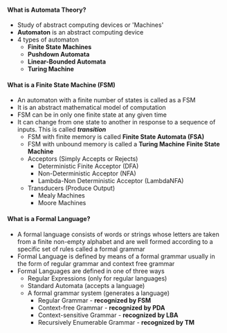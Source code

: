 #### What is Automata Theory?
* Study of abstract computing devices or 'Machines'
* **Automaton** is an abstract computing device
* 4 types of automaton
	* **Finite State Machines**
	* **Pushdown Automata**
	* **Linear-Bounded Automata**
	* **Turing Machine**
#### What is a Finite State Machine (FSM)
* An automaton with a finite number of states is called as a FSM
* It is an abstract mathematical model of computation
* FSM can be in only one finite state at any given time
* It can change from one state to another in response to a sequence of inputs. This is called ***transition***
	* FSM with finite memory is called **Finite State Automata (FSA)**
	* FSM with unbound memory is called a **Turing Machine**
	**Finite State Machine**
	* Acceptors (Simply Accepts or Rejects)
		* Deterministic Finite Acceptor (DFA)
		* Non-Deterministic Acceptor (NFA)
		* Lambda-Non Deterministic Acceptor (LambdaNFA)
	* Transducers (Produce Output)
		* Mealy Machines
		* Moore Machines
#### What is a Formal Language?
* A formal language consists of words or strings whose letters are taken from a finite non-empty alphabet and are well formed according to a specific set of rules called a formal grammar
* Formal Language is defined by means of a formal grammar usually in the form of regular grammar and context free grammar
* Formal Languages are defined in one of three ways
	* Regular Expressions (only for regular languages)
	* Standard Automata (accepts a language)
	* A formal grammar system (generates a language)
		* Regular Grammar - **recognized by FSM**
		* Context-free Grammar - **recognized by PDA**
		* Context-sensitive Grammar - **recognized by LBA**
		* Recursively Enumerable Grammar - **recognized by TM**
